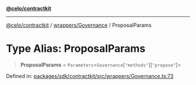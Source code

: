 [**@celo/contractkit**](../../../README.md)

***

[@celo/contractkit](../../../modules.md) / [wrappers/Governance](../README.md) / ProposalParams

# Type Alias: ProposalParams

> **ProposalParams** = `Parameters`\<`Governance`\[`"methods"`\]\[`"propose"`\]\>

Defined in: [packages/sdk/contractkit/src/wrappers/Governance.ts:73](https://github.com/celo-org/developer-tooling/blob/master/packages/sdk/contractkit/src/wrappers/Governance.ts#L73)
